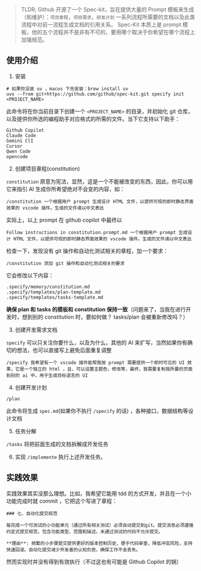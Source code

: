 > TLDR;
> Github 开源了一个 Spec-kit，旨在提供大量的 Prompt 模板来生成（和维护）：`项目章程`，`项目需求`，`研发计划` 一系列流程所需要的文档以及此类流程中对前一流程生成文档的引用关系。
> Spec-Kit 本质上是 prompt 模板，他的五个流程并不是非有不可的，要用哪个取决于你希望在哪个流程上加强规范。

## 使用介绍

1. 安装

```
# 如果你没装 uv ，macos 下先安装：brew install uv
uvx --from git+https://github.com/github/spec-kit.git specify init <PROJECT_NAME>
```

此命令将在你当前目录下创建一个 `<PROJECT_NAME>` 的目录，并初始化 git 仓库，以及提供你所选的编程助手对应格式的所需的文件。当下它支持以下助手：

```
Github Copilot
Claude Code
Gemini ClI
Cursor
Qwen Code
opencode
```

2. 创建项目章程(constitution)

`constitution` 原意为宪法，显然，这是一个不能被改变的东西，因此，你可以用它来指引 AI 生成你所希望绝对不会变的内容，如：

```
/constitution 一个根据用户 prompt 生成设计 HTML 文件，以提供可视的即时静态界面效果的 vscode 插件。生成的文件请以中文表达
```

实际上，以上 prompt 在 github copilot 中最终以 

`Follow instructions in constitution.prompt.md 一个根据用户 prompt 生成设计 HTML 文件，以提供可视的即时静态界面效果的 vscode 插件。生成的文件请以中文表达`

检查一下，发现没有 git 操作和自动化测试相关的章程，加一个要求：

```
/constitution 添加 git 操作和自动化测试相关的要求
```

它会修改以下内容：

```
.specify/memory/constitution.md
.specify/templates/plan-template.md
.specify/templates/tasks-template.md
```

**确保 plan 和 tasks 的模板和 constitution 保持一致**（问题来了，当我在进行开发时，想到别的 constitution 时，要如何做？ tasks/plan 会被重新修改吗？）

3. 创建开发需求文档

`specify` 可以只关注你要什么，以及为什么，其他的 AI 来扩写，当然如果你有确切的想法，也可以直接写上避免后面重复调整
```
/specify 我希望有一个 vscode 插件能帮我按 prompt 需要提供一个即时可见的 UI 效果，它是一个独立的 html ，且，可以设置主题色，修改等，最终，我需要复制我所要的页面到别的 ai 中，用于生成目标语言的 UI
```

4. 创建开发计划

```
/plan
```

此命令将生成 `spec.md`(如果你不执行 `/specify` 的话) ，各种接口，数据结构等设计文档

5. 任务分解

`/tasks` 将把前面生成的文档拆解成开发任务

6. 实现
`/implemente` 执行上述开发任务。

## 实践效果


实践效果其实没那么理想。比如，我希望它能用 tdd 的方式开发，并且在一个小功能完成时就  commit ，它把这个写进了章程：

```
### 七、自动化提交规范

每完成一个可测试的小功能单元（通过所有相关测试）必须自动提交到git。提交消息必须遵循约定式提交规范，包含功能类型、范围和描述。未通过测试的代码不允许提交。

**理由**: 频繁的小步骤提交提供更好的版本控制历史，便于代码审查，降低冲突风险，支持快速回滚。自动化提交减少开发者的认知负担，确保工作不会丢失。
```

然而实现时并没有得到有效执行（不过这也有可能是 Github Copilot 的锅）

